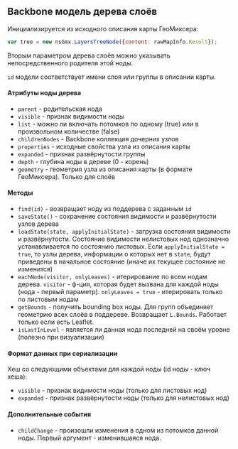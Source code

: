 ﻿## Backbone модель дерева слоёв

Инициализируется из исходного описания карты ГеоМиксера:
```javascript
var tree = new nsGmx.LayersTreeNode({content: rawMapInfo.Result});
```

Вторым параметром дерева слоёв можно указывать непосредственного родителя этой ноды.

`id` модели соответствует имени слоя или группы в описании карты.

#### Атрибуты ноды дерева
  * `parent` - родительская нода
  * `visible` - признак видимости ноды
  * `list` - можно ли включать потомков по одному (true) или в произвольном количестве (false)
  * `childrenNodes` - Backbone коллекция дочерних узлов
  * `properties` - исходные свойства узла из описания карты
  * `expanded` - признак развёрнутости группы
  * `depth` - глубина ноды в дереве (0 - корень)
  * `geometry` - геометрия узла из описания карты (в формате ГеоМиксера). Только для слоёв

#### Методы
  * `find(id)` - возвращает ноду из поддерева с заданным `id`
  * `saveState()` - сохранение состояния видимости и развёрнутости узлов дерева
  * `loadState(state, applyInitialState)` - загрузка состояния видимости и развёрнутости. Состояние видимости нелистовых нод однозначно устанавливается по состоянию листовых. Если `applyInitialState = true`, то узлы дерева, информации о которых нет в `state`, будут приведены в начальное состояние (иначе их текущее состояние не изменится)
  * `eachNode(visitor, onlyLeaves)` - итерирование по всем нодам дерева.
  `visitor` - ф-ция, которая будет вызвана для каждой ноды (нода - первый параметр). `onlyLeaves = true` - итерировать только по листовым нодам
  * `getBounds` - получить bounding box ноды. Для групп объединяет геометрию всех слоёв в поддереве. Возвращает `L.Bounds`. Работает только если есть Leaflet.
  * `isLastInLevel` - является ли данная нода последней на своём уровне (полезно при визуализации)

#### Формат данных при сериализации
Хеш со следующими объектами для каждой ноды (id ноды - ключ хеша):
  * `visible` - признак видимости ноды (только для листовых нод)
  * `expanded` - признак развёрнутости ноды (только для нелистовых нод)

#### Дополнительные события
  * `childChange` - произошли изменения в одном из потомков данной ноды. Первый аргумент - изменившаяся нода.